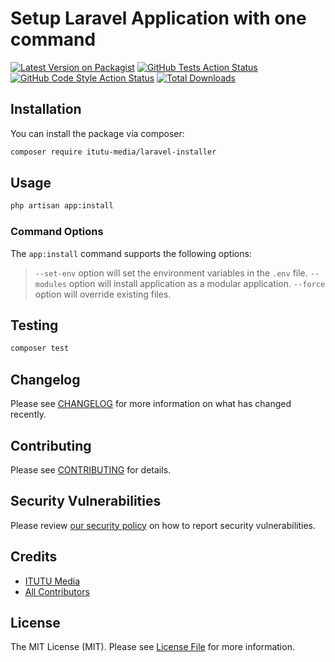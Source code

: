 # Setup Laravel Application with one command

[![Latest Version on Packagist](https://img.shields.io/packagist/v/itutu-media/laravel-installer.svg?style=flat-square)](https://packagist.org/packages/itutu-media/laravel-installer)
[![GitHub Tests Action Status](https://img.shields.io/github/actions/workflow/status/itutu-media/laravel-installer/run-tests.yml?branch=main&label=tests&style=flat-square)](https://github.com/itutu-media/laravel-installer/actions?query=workflow%3Arun-tests+branch%3Amain)
[![GitHub Code Style Action Status](https://img.shields.io/github/actions/workflow/status/itutu-media/laravel-installer/fix-php-code-style-issues.yml?branch=main&label=code%20style&style=flat-square)](https://github.com/itutu-media/laravel-installer/actions?query=workflow%3A"Fix+PHP+code+style+issues"+branch%3Amain)
[![Total Downloads](https://img.shields.io/packagist/dt/itutu-media/laravel-installer.svg?style=flat-square)](https://packagist.org/packages/itutu-media/laravel-installer)

## Installation

You can install the package via composer:

```bash
composer require itutu-media/laravel-installer
```

## Usage

```bash
php artisan app:install
```

### Command Options
The `app:install` command supports the following options:
> `--set-env` option will set the environment variables in the `.env` file.
> `--modules` option will install application as a modular application.
> `--force` option will override existing files.

## Testing

```bash
composer test
```

## Changelog

Please see [CHANGELOG](CHANGELOG.md) for more information on what has changed recently.

## Contributing

Please see [CONTRIBUTING](CONTRIBUTING.md) for details.

## Security Vulnerabilities

Please review [our security policy](../../security/policy) on how to report security vulnerabilities.

## Credits

- [ITUTU Media](https://github.com/itutu-media)
- [All Contributors](../../contributors)

## License

The MIT License (MIT). Please see [License File](LICENSE.md) for more information.
